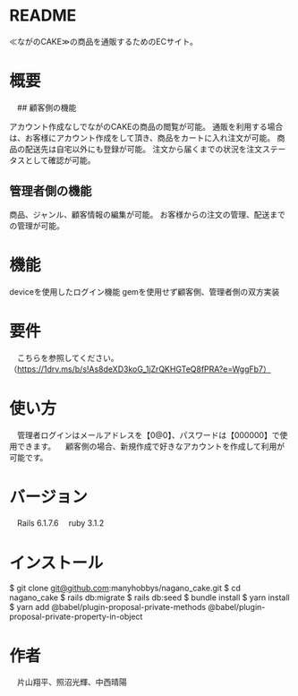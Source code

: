 # README

≪ながのCAKE≫の商品を通販するためのECサイト。

# 概要
　## 顧客側の機能

アカウント作成なしでながのCAKEの商品の閲覧が可能。
通販を利用する場合は、お客様にアカウント作成をして頂き、商品をカートに入れ注文が可能。
商品の配送先は自宅以外にも登録が可能。
注文から届くまでの状況を注文ステータスとして確認が可能。

## 管理者側の機能

商品、ジャンル、顧客情報の編集が可能。
お客様からの注文の管理、配送までの管理が可能。

# 機能
deviceを使用したログイン機能
gemを使用せず顧客側、管理者側の双方実装

# 要件
　こちらを参照してください。 （https://1drv.ms/b/s!As8deXD3koG_1jZrQKHGTeQ8fPRA?e=WggFb7）

# 使い方
　管理者ログインはメールアドレスを【0@0】、パスワードは【000000】で使用できます。 　顧客側の場合、新規作成で好きなアカウントを作成して利用が可能です。

# バージョン
　Rails 6.1.7.6 　ruby 3.1.2

# インストール
$ git clone git@github.com:manyhobbys/nagano_cake.git
$ cd nagano_cake
$ rails db:migrate
$ rails db:seed
$ bundle install
$ yarn install
$ yarn add @babel/plugin-proposal-private-methods @babel/plugin-proposal-private-property-in-object

# 作者
　片山翔平、照沼光輝、中西晴陽
